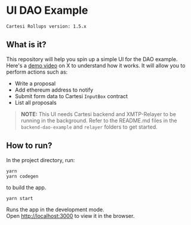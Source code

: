 # UI DAO Example

```
Cartesi Rollups version: 1.5.x
```

## What is it?

This repository will help you spin up a simple UI for the DAO example. Here's a [demo video](https://x.com/riseandshaheen/status/1826965802664272008) on X to understand how it works. It will allow you to perform actions such as:

- Write a proposal
- Add ethereum address to notify
- Submit form data to Cartesi `InputBox` contract
- List all proposals

> **NOTE:**
> This UI needs Cartesi backend and XMTP-Relayer to be running in the background. Refer to the README.md files in the `backend-dao-example` and `relayer` folders to get started.

## How to run?

In the project directory, run:

```shell
yarn
yarn codegen
```

to build the app.

```shell
yarn start
```

Runs the app in the development mode.\
Open [http://localhost:3000](http://localhost:3000) to view it in the browser.



